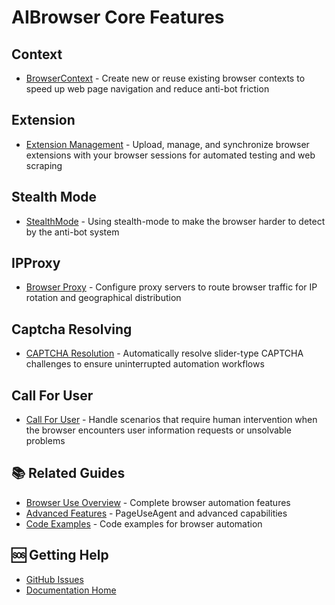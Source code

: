 # AIBrowser Core Features

## Context

- [BrowserContext](core-features/browser-context.md) - Create new or reuse existing browser contexts to speed up web page navigation and reduce anti-bot friction

## Extension

- [Extension Management](core-features/extension.md) - Upload, manage, and synchronize browser extensions with your browser sessions for automated testing and web scraping

## Stealth Mode

- [StealthMode](core-features/stealth-mode.md) - Using stealth-mode to make the browser harder to detect by the anti-bot system

## IPProxy
- [Browser Proxy](core-features/browser-proxies.md) - Configure proxy servers to route browser traffic for IP rotation and geographical distribution

## Captcha Resolving

- [CAPTCHA Resolution](core-features/captcha.md) - Automatically resolve slider-type CAPTCHA challenges to ensure uninterrupted automation workflows

## Call For User

- [Call For User](core-features/call-for-user.md) - Handle scenarios that require human intervention when the browser encounters user information requests or unsolvable problems
## 📚 Related Guides

- [Browser Use Overview](README.md) - Complete browser automation features
- [Advanced Features](advance-features.md) - PageUseAgent and advanced capabilities
- [Code Examples](code-example.md) - Code examples for browser automation

## 🆘 Getting Help

- [GitHub Issues](https://github.com/aliyun/wuying-agentbay-sdk/issues)
- [Documentation Home](../README.md)
